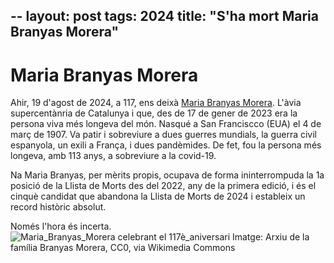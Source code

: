 --
layout: post
tags: 2024 
title:  "S'ha mort Maria Branyas Morera"
---
# Maria Branyas Morera

Ahir, 19 d'agost de 2024, a 117, ens deixà [Maria Branyas Morera](https://ca.wikipedia.org/wiki/Maria_Branyas_Morera). L'àvia supercentànria de Catalunya i que, des de 17 de gener de 2023 era la persona viva més longeva del món. Nasqué a San Franciscco (EUA) el 4 de març de 1907. Va patir i sobreviure a dues guerres mundials, la guerra civil espanyola, un exili a França, i dues pandèmides. De fet, fou la persona més longeva, amb 113 anys, a sobreviure a la covid-19.

Na Maria Branyas, per mèrits propis, ocupava de forma ininterrompuda la 1a posició de la Llista de Morts des del 2022, any de la primera edició, i és el cinquè candidat que abandona la Llista de Morts de 2024 i estableix un record històric absolut.

Només l'hora és incerta.
![Maria_Branyas_Morera celebrant el 117è_aniversari](https://github.com/user-attachments/assets/860cd598-4b57-4d45-b03a-f2e8f94a572f)
Imatge: Arxiu de la família Branyas Morera, CC0, via Wikimedia Commons
